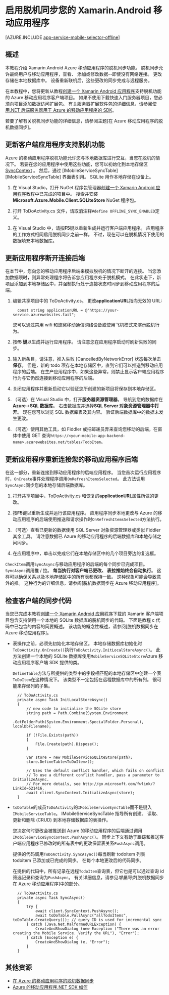 <properties
    pageTitle="为您的 Azure 移动应用程序 (Xamarin Android) 启用脱机同步"
    description="了解如何使用 Xamarin Android 应用程序中的缓存和同步脱机数据应用程序服务移动应用程序"
    documentationCenter="xamarin"
    authors="adrianhall"
    manager="dwrede"
    editor=""
    services="app-service\mobile"/>

<tags
    ms.service="app-service-mobile"
    ms.workload="mobile"
    ms.tgt_pltfrm="mobile-xamarin-android"
    ms.devlang="dotnet"
    ms.topic="article"
    ms.date="10/01/2016"
    ms.author="adrianha"/>

# <a name="enable-offline-sync-for-your-xamarinandroid-mobile-app"></a>启用脱机同步您的 Xamarin.Android 移动应用程序

[AZURE.INCLUDE [app-service-mobile-selector-offline](../../includes/app-service-mobile-selector-offline.md)]

## <a name="overview"></a>概述

本教程介绍 Xamarin.Android Azure 移动应用程序的脱机同步功能。 脱机同步允许最终用户与移动应用程序，查看、 添加或修改数据--即使没有网络连接。 更改存储在本地数据库中。
设备重新联机后，这些更改的同步完成与远程服务。

在本教程中，您将更新从教程[创建一个 Xamarin Android 应用程序]支持脱机功能的 Azure 移动应用程序客户端项目。 如果不使用下载快速入门服务器项目，您必须向项目添加数据访问扩展包。 有关服务器扩展软件包的详细信息，请参阅[使用.NET 后端服务器用于 Azure 的移动应用程序的 SDK](app-service-mobile-dotnet-backend-how-to-use-server-sdk.md)。

若要了解有关脱机同步功能的详细信息，请参阅主题[在 Azure 移动应用程序的脱机数据同步]。

## <a name="update-the-client-app-to-support-offline-features"></a>更新客户端应用程序支持脱机功能

Azure 的移动应用程序脱机功能允许您与本地数据库进行交互，当您在脱机的情况下。 若要在您的应用程序中使用这些功能，您可以初始化到本地存储区[SyncContext] 。 然后，通过 [IMobileServiceSyncTable] [IMobileServiceSyncTable] 界面表引用。 SQLite 用作本地存储在设备上。

1. 在 Visual Studio，打开 NuGet 程序包管理器[创建一个 Xamarin Android 应用程序]教程中已完成的项目中。  搜索并安装**Microsoft.Azure.Mobile.Client.SQLiteStore** NuGet 程序包。

2. 打开 ToDoActivity.cs 文件，请取消注释`#define OFFLINE_SYNC_ENABLED`定义。

3. 在 Visual Studio 中，请按**F5**键以重新生成并运行客户端应用程序。 应用程序的工作方式相同启用脱机同步之前一样。 不过，现在可以在脱机情况下使用的数据填充本地数据库。

## <a name="update-sync"></a>更新应用程序断开连接后端

在本节中，您向您的移动应用程序后端来模拟脱机的情况下断开的连接。 当您添加数据项时，则异常处理程序将告诉您应用程序处于脱机模式。 在此状态下，新项目添加到本地存储区中，并强制执行处于连接状态时同步到移动应用程序的后端。

1. 编辑共享项目中的 ToDoActivity.cs。 更改**applicationURL**指向无效的 URL:

         const string applicationURL = @"https://your-service.azurewebsites.fail";

    您可以通过禁用 wifi 和蜂窝移动通信网络设备或使用飞机模式来演示脱机行为。

2. 按**f5 键**以生成并运行应用程序。 请注意您在应用程序启动时刷新失败的同步。

3. 输入新条目，请注意，推入失败 [CancelledByNetworkError] 状态每次单击**保存**。 但是，新的 todo 项存在本地存储区中，直到它们可以推送到移动应用程序的后端。  在生产应用程序中，如果这些异常，则禁止显示客户端应用程序行为与它仍然连接到移动应用程序的后端。

4. 关闭应用程序并重新启动它以验证您所创建的新项目将保存到本地存储区。

5. （可选）在 Visual Studio 中，打开**服务器资源管理器**。 导航到您的数据库在**Azure**->**SQL 数据库**。 右击数据库并选择**SQL Server 对象资源管理器中打开**。 现在您可以浏览 SQL 数据库表及其内容。 验证后端数据库中的数据未发生更改。

6. （可选）使用其他工具，如 Fiddler 或把邮递员弄来查询您移动的后端，在窗体中使用 GET 查询`https://<your-mobile-app-backend-name>.azurewebsites.net/tables/TodoItem`。

## <a name="update-online-app"></a>更新应用程序重新连接您的移动应用程序后端

在这一部分，重新连接到移动应用程序的后端应用程序。 当您首次运行应用程序时，`OnCreate`事件处理程序调用`OnRefreshItemsSelected`。 此方法调用`SyncAsync`同步您的本地存储后端数据库。

1. 打开共享项目中，ToDoActivity.cs 和恢复的**applicationURL**属性所做的更改。

2. 按**F5**键以重新生成并运行该应用程序。 应用程序同步本地更改与 Azure 的移动应用程序的后端使用推送和请求操作时`OnRefreshItemsSelected`方法执行。

3. （可选）查看已更新的数据使用 SQL Server 对象资源管理器或类似 Fiddler 其余工具。 请注意数据已 Azure 的移动应用程序的后端数据库和本地存储之间同步。

4. 在应用程序中，单击以完成它们在本地存储区中的几个项目旁边的复选框。

  `CheckItem`调用`SyncAsync`与移动应用程序的后端的每个同步已完成项目。 `SyncAsync`调用推 / 拉。 **每当执行对客户端已更改、 表拉推始终会自动执行**。 这样可以确保关系以及本地存储区中的所有表都保持一致。 这种现象可能会导致意外的推。 这种行为的详细信息，请参阅[脱机数据同步在 Azure 移动应用程序]。

## <a name="review-the-client-sync-code"></a>检查客户端的同步代码

当您已完成本教程[创建一个 Xamarin Android 应用程序]下载的 Xamarin 客户端项目包含支持使用一个本地的 SQLite 数据库的脱机同步的代码。 下面是教程 c 代码中已包含的内容的简要概述。 该功能的概念性概述，请参阅[脱机数据同步在 Azure 移动应用程序]。

* 表操作之前，必须先初始化本地存储区。 本地存储数据库初始化时`ToDoActivity.OnCreate()`执行`ToDoActivity.InitLocalStoreAsync()`。 此方法创建一个本地的 SQLite 数据库使用`MobileServiceSQLiteStore`Azure 移动应用程序客户端 SDK 提供的类。

    `DefineTable`方法与所提供的类型中的字段相匹配的本地存储区中创建一个表`ToDoItem`在这种情况下。 该类型不一定包括在远程数据库中的所有列。 很可能来存储列的子集。

        // ToDoActivity.cs
        private async Task InitLocalStoreAsync()
        {
            // new code to initialize the SQLite store
            string path = Path.Combine(System.Environment
                .GetFolderPath(System.Environment.SpecialFolder.Personal), localDbFilename);

            if (!File.Exists(path))
            {
                File.Create(path).Dispose();
            }

            var store = new MobileServiceSQLiteStore(path);
            store.DefineTable<ToDoItem>();

            // Uses the default conflict handler, which fails on conflict
            // To use a different conflict handler, pass a parameter to InitializeAsync.
            // For more details, see http://go.microsoft.com/fwlink/?LinkId=521416.
            await client.SyncContext.InitializeAsync(store);
        }


* `toDoTable`的成员`ToDoActivity`的`IMobileServiceSyncTable`而不是键入`IMobileServiceTable`。 IMobileServiceSyncTable 指导所有创建、 读取、 更新和删除 (CRUD) 到本地存储数据库的表操作。

    您决定何时更改会被推送到 Azure 的移动应用程序的后端通过调用`IMobileServiceSyncContext.PushAsync()`。 同步上下文有助于跟踪和推送客户端应用程序已修改时的所有表中的更改保留表关系`PushAsync`调用。

    提供的代码调用`ToDoActivity.SyncAsync()`每当刷新 todoitem 列表 todoitem 已添加或已完成的同步。 在每个本地更改后的代码同步。

    在提供的代码中，所有记录在远程`TodoItem`查询表，但它也是可以通过查询 id 筛选记录和查询为`PushAsync`。 有关详细信息，请参见*增量同步*[脱机数据同步在 Azure 移动应用程序]中的部分。

        // ToDoActivity.cs
        private async Task SyncAsync()
        {
            try {
                await client.SyncContext.PushAsync();
                await toDoTable.PullAsync("allTodoItems", toDoTable.CreateQuery()); // query ID is used for incremental sync
            } catch (Java.Net.MalformedURLException) {
                CreateAndShowDialog (new Exception ("There was an error creating the Mobile Service. Verify the URL"), "Error");
            } catch (Exception e) {
                CreateAndShowDialog (e, "Error");
            }
        }

## <a name="additional-resources"></a>其他资源

* [在 Azure 的移动应用程序的脱机数据同步]
* [Azure 的移动应用程序.NET SDK 如何][8]

<!-- URLs. -->
[创建一个 Xamarin Android 应用程序]: ../app-service-mobile-xamarin-android-get-started.md
[在 Azure 的移动应用程序的脱机数据同步]: ../app-service-mobile-offline-data-sync.md

<!-- Images -->

<!-- URLs. -->
[创建一个 Xamarin Android 应用程序]: app-service-mobile-xamarin-android-get-started.md
[在 Azure 的移动应用程序的脱机数据同步]: app-service-mobile-offline-data-sync.md
[Xamarin Studio]: http://xamarin.com/download
[Xamarin extension]: http://xamarin.com/visual-studio
[SyncContext]: https://msdn.microsoft.com/library/azure/microsoft.windowsazure.mobileservices.mobileserviceclient.synccontext(v=azure.10).aspx
[8]: app-service-mobile-dotnet-how-to-use-client-library.md
